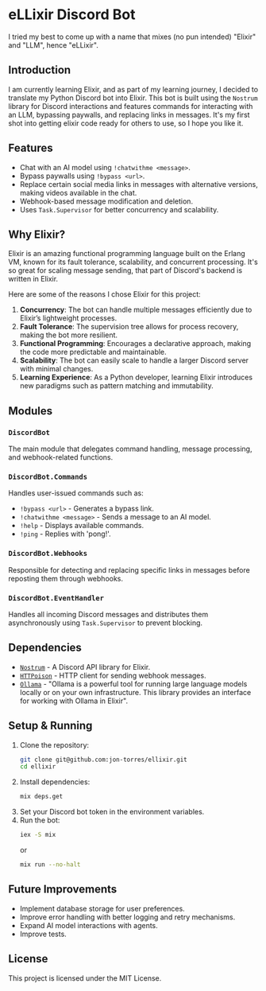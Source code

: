 # eLLixir Discord Bot

I tried my best to come up with a name that mixes (no pun intended) "Elixir" and "LLM", hence "eLLixir".

## Introduction
I am currently learning Elixir, and as part of my learning journey, I decided to translate my Python Discord bot into Elixir. This bot is built using the `Nostrum` library for Discord interactions and features commands for interacting with an LLM, bypassing paywalls, and replacing links in messages. It's my first shot into getting elixir code ready for others to use, so I hope you like it. 

## Features
- Chat with an AI model using `!chatwithme <message>`.
- Bypass paywalls using `!bypass <url>`.
- Replace certain social media links in messages with alternative versions, making videos available in the chat.
- Webhook-based message modification and deletion.
- Uses `Task.Supervisor` for better concurrency and scalability.

## Why Elixir?
Elixir is an amazing functional programming language built on the Erlang VM, known for its fault tolerance, scalability, and concurrent processing. It's so great for scaling message sending, that part of Discord's backend is written in Elixir.

Here are some of the reasons I chose Elixir for this project:

1. **Concurrency**: The bot can handle multiple messages efficiently due to Elixir’s lightweight processes.
2. **Fault Tolerance**: The supervision tree allows for process recovery, making the bot more resilient.
3. **Functional Programming**: Encourages a declarative approach, making the code more predictable and maintainable.
4. **Scalability**: The bot can easily scale to handle a larger Discord server with minimal changes.
5. **Learning Experience**: As a Python developer, learning Elixir introduces new paradigms such as pattern matching and immutability.

## Modules
### `DiscordBot`
The main module that delegates command handling, message processing, and webhook-related functions.

### `DiscordBot.Commands`
Handles user-issued commands such as:
- `!bypass <url>` - Generates a bypass link.
- `!chatwithme <message>` - Sends a message to an AI model.
- `!help` - Displays available commands.
- `!ping` - Replies with 'pong!'.

### `DiscordBot.Webhooks`
Responsible for detecting and replacing specific links in messages before reposting them through webhooks.

### `DiscordBot.EventHandler`
Handles all incoming Discord messages and distributes them asynchronously using `Task.Supervisor` to prevent blocking.

## Dependencies
- [`Nostrum`](https://hex.pm/packages/nostrum) - A Discord API library for Elixir.
- [`HTTPoison`](https://hex.pm/packages/httpoison) - HTTP client for sending webhook messages.
- [`Ollama`](https://hexdocs.pm/ollama/Ollama.html) - "Ollama is a powerful tool for running large language models locally or on your own infrastructure. This library provides an interface for working with Ollama in Elixir".

## Setup & Running
1. Clone the repository:
   ```sh
   git clone git@github.com:jon-torres/ellixir.git
   cd ellixir
   ```
2. Install dependencies:
   ```sh
   mix deps.get
   ```
3. Set your Discord bot token in the environment variables.
4. Run the bot:
   ```sh
   iex -S mix
   ```
   or
   ```sh
   mix run --no-halt
   ```

## Future Improvements
- Implement database storage for user preferences.
- Improve error handling with better logging and retry mechanisms.
- Expand AI model interactions with agents.
- Improve tests.

## License
This project is licensed under the MIT License.
